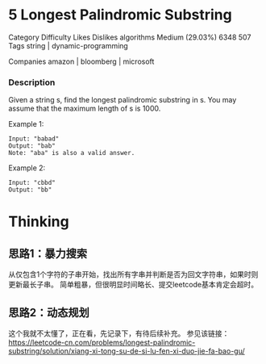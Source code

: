 # 5 Longest Palindromic Substring

Category	Difficulty	Likes	Dislikes
algorithms	Medium (29.03%)	6348	507
Tags
string | dynamic-programming

Companies
amazon | bloomberg | microsoft

### Description  
Given a string s, find the longest palindromic substring in s. You may assume that the maximum length of s is 1000.

Example 1:
```
Input: "babad"
Output: "bab"
Note: "aba" is also a valid answer.
```

Example 2:
```
Input: "cbbd"
Output: "bb"
```

# Thinking  

## 思路1：暴力搜索  
从仅包含1个字符的子串开始，找出所有字串并判断是否为回文字符串，如果时则更新最长子串。
简单粗暴，但很明显时间略长、提交leetcode基本肯定会超时。

## 思路2：动态规划  

这个我就不太懂了，正在看，先记录下，有待后续补充。
参见该链接：https://leetcode-cn.com/problems/longest-palindromic-substring/solution/xiang-xi-tong-su-de-si-lu-fen-xi-duo-jie-fa-bao-gu/
